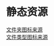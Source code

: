 <!--
 * @Author: zhangjicheng
 * @Date: 2022-02-17 15:40:05
 * @LastEditors: zhangjicheng
 * @LastEditTime: 2022-02-17 15:43:22
 * @FilePath: \blog-app\src\assets\cloudDisk\README.md
 * @Description: 
 * 
 * Copyright (c) 2022 by zhangjicheng, All Rights Reserved. 
-->
# 静态资源

[文件夹图标来源](https://icon-icons.com/zh/pack/Hyperion-Icons/129&page=1)  
[文件类型图标来源](https://icon-icons.com/zh/pack/File-Type-Icons/346)  
